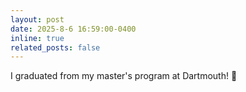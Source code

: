 ```yaml
---
layout: post
date: 2025-8-6 16:59:00-0400
inline: true
related_posts: false
---
```


I graduated from my master's program at Dartmouth! :tada:
